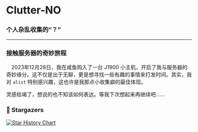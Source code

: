 # Clutter-NO

### 个人杂乱收集的“？” 

---

### 接触服务器的奇妙旅程

&ensp;&ensp;2023年12月28日，我在咸鱼购入了一台 J1900 小主机，开启了我与服务器的奇妙缘分。这不仅是出于无聊，更是想寻找一些有趣的事情来打发时间。其实，我对 `alist` 特别感兴趣，这也许是我那点小收集癖的最佳体现。  

灵感枯竭了，想说的也不知该如何表达。等我下次想起来再继续吧......


### :stars: Stargazers <a name="stargazers"></a>

[![Star History Chart](https://api.star-history.com/svg?repos=Renjiu13/clutter-NO&type=Date)](https://star-history.com/#Renjiu13/clutter-NO&Date)

